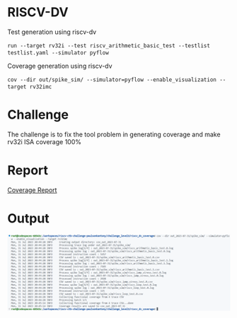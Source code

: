 # RISCV-DV

Test generation using riscv-dv
```
run --target rv32i --test riscv_arithmetic_basic_test --testlist testlist.yaml --simulator pyflow
```

Coverage generation using riscv-dv
```
cov --dir out/spike_sim/ --simulator=pyflow --enable_visualization --target rv32imc
```

# Challenge
The challenge is to fix the tool problem in generating coverage and make rv32i ISA coverage 100%

# Report
[Coverage Report](https://github.com/vyomasystems-lab/riscv-ctb-challenge-paulsonkantony/blob/main/challenge_level3/riscv_dv_coverage/cov_out_2023-07-31/CoverageReport.txt)

# Output

![Coverage Command Output](https://github.com/vyomasystems-lab/riscv-ctb-challenge-paulsonkantony/blob/main/images/Coverage%20Output.png)

